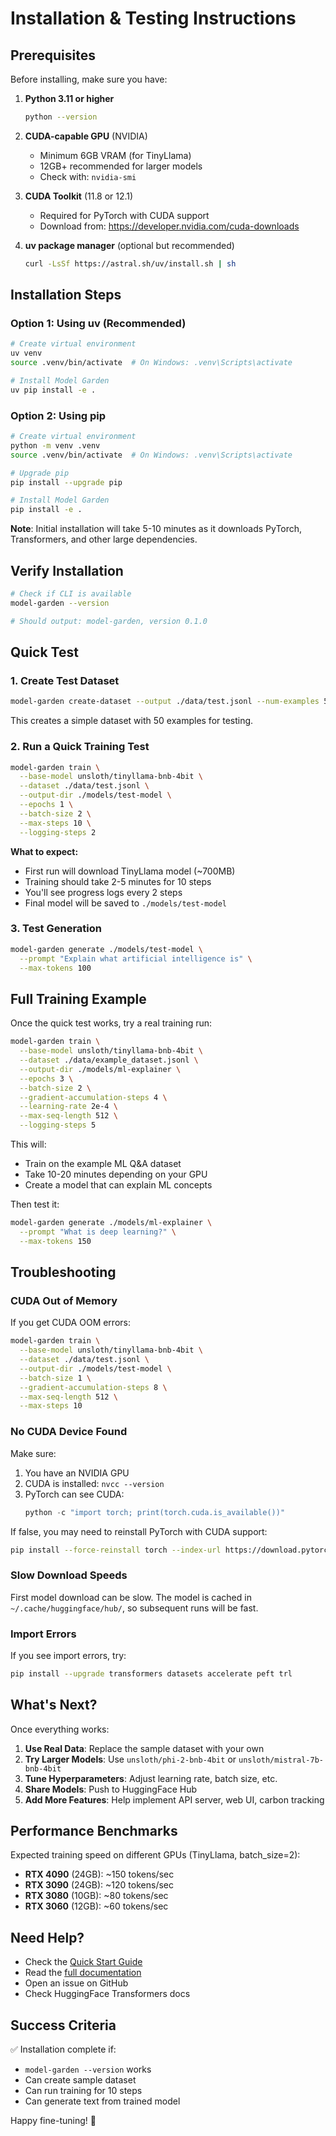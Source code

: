 # Installation & Testing Instructions

## Prerequisites

Before installing, make sure you have:

1. **Python 3.11 or higher**
   ```bash
   python --version
   ```

2. **CUDA-capable GPU** (NVIDIA)
   - Minimum 6GB VRAM (for TinyLlama)
   - 12GB+ recommended for larger models
   - Check with: `nvidia-smi`

3. **CUDA Toolkit** (11.8 or 12.1)
   - Required for PyTorch with CUDA support
   - Download from: https://developer.nvidia.com/cuda-downloads

4. **uv package manager** (optional but recommended)
   ```bash
   curl -LsSf https://astral.sh/uv/install.sh | sh
   ```

## Installation Steps

### Option 1: Using uv (Recommended)

```bash
# Create virtual environment
uv venv
source .venv/bin/activate  # On Windows: .venv\Scripts\activate

# Install Model Garden
uv pip install -e .
```

### Option 2: Using pip

```bash
# Create virtual environment
python -m venv .venv
source .venv/bin/activate  # On Windows: .venv\Scripts\activate

# Upgrade pip
pip install --upgrade pip

# Install Model Garden
pip install -e .
```

**Note**: Initial installation will take 5-10 minutes as it downloads PyTorch, Transformers, and other large dependencies.

## Verify Installation

```bash
# Check if CLI is available
model-garden --version

# Should output: model-garden, version 0.1.0
```

## Quick Test

### 1. Create Test Dataset

```bash
model-garden create-dataset --output ./data/test.jsonl --num-examples 50
```

This creates a simple dataset with 50 examples for testing.

### 2. Run a Quick Training Test

```bash
model-garden train \
  --base-model unsloth/tinyllama-bnb-4bit \
  --dataset ./data/test.jsonl \
  --output-dir ./models/test-model \
  --epochs 1 \
  --batch-size 2 \
  --max-steps 10 \
  --logging-steps 2
```

**What to expect:**
- First run will download TinyLlama model (~700MB)
- Training should take 2-5 minutes for 10 steps
- You'll see progress logs every 2 steps
- Final model will be saved to `./models/test-model`

### 3. Test Generation

```bash
model-garden generate ./models/test-model \
  --prompt "Explain what artificial intelligence is" \
  --max-tokens 100
```

## Full Training Example

Once the quick test works, try a real training run:

```bash
model-garden train \
  --base-model unsloth/tinyllama-bnb-4bit \
  --dataset ./data/example_dataset.jsonl \
  --output-dir ./models/ml-explainer \
  --epochs 3 \
  --batch-size 2 \
  --gradient-accumulation-steps 4 \
  --learning-rate 2e-4 \
  --max-seq-length 512 \
  --logging-steps 5
```

This will:
- Train on the example ML Q&A dataset
- Take 10-20 minutes depending on your GPU
- Create a model that can explain ML concepts

Then test it:

```bash
model-garden generate ./models/ml-explainer \
  --prompt "What is deep learning?" \
  --max-tokens 150
```

## Troubleshooting

### CUDA Out of Memory

If you get CUDA OOM errors:

```bash
model-garden train \
  --base-model unsloth/tinyllama-bnb-4bit \
  --dataset ./data/test.jsonl \
  --output-dir ./models/test-model \
  --batch-size 1 \
  --gradient-accumulation-steps 8 \
  --max-seq-length 512 \
  --max-steps 10
```

### No CUDA Device Found

Make sure:
1. You have an NVIDIA GPU
2. CUDA is installed: `nvcc --version`
3. PyTorch can see CUDA:
   ```python
   python -c "import torch; print(torch.cuda.is_available())"
   ```

If false, you may need to reinstall PyTorch with CUDA support:
```bash
pip install --force-reinstall torch --index-url https://download.pytorch.org/whl/cu121
```

### Slow Download Speeds

First model download can be slow. The model is cached in `~/.cache/huggingface/hub/`, so subsequent runs will be fast.

### Import Errors

If you see import errors, try:
```bash
pip install --upgrade transformers datasets accelerate peft trl
```

## What's Next?

Once everything works:

1. **Use Real Data**: Replace the sample dataset with your own
2. **Try Larger Models**: Use `unsloth/phi-2-bnb-4bit` or `unsloth/mistral-7b-bnb-4bit`
3. **Tune Hyperparameters**: Adjust learning rate, batch size, etc.
4. **Share Models**: Push to HuggingFace Hub
5. **Add More Features**: Help implement API server, web UI, carbon tracking

## Performance Benchmarks

Expected training speed on different GPUs (TinyLlama, batch_size=2):

- **RTX 4090** (24GB): ~150 tokens/sec
- **RTX 3090** (24GB): ~120 tokens/sec
- **RTX 3080** (10GB): ~80 tokens/sec
- **RTX 3060** (12GB): ~60 tokens/sec

## Need Help?

- Check the [Quick Start Guide](./QUICKSTART.md)
- Read the [full documentation](./docs/)
- Open an issue on GitHub
- Check HuggingFace Transformers docs

## Success Criteria

✅ Installation complete if:
- `model-garden --version` works
- Can create sample dataset
- Can run training for 10 steps
- Can generate text from trained model

Happy fine-tuning! 🌱

